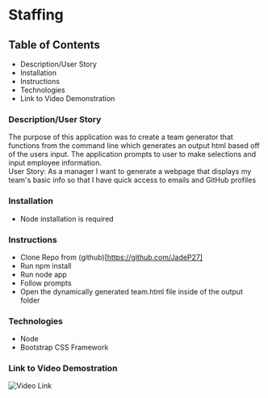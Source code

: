 # Staffing

## Table of Contents
- Description/User Story
- Installation
- Instructions
- Technologies
- Link to Video Demonstration

### Description/User Story
The purpose of this application was to create a team generator that functions from the command line which generates an output html based off of the users input.  The application prompts to user to make selections and input employee information.  
User Story:
As a manager
I want to generate a webpage that displays my team's basic info
so that I have quick access to emails and GitHub profiles

### Installation
- Node installation is required

### Instructions
- Clone Repo from (github)[https://github.com/JadeP27]
- Run npm install
- Run node app
- Follow prompts
- Open the dynamically generated team.html file inside of the output folder

### Technologies
- Node
- Bootstrap CSS Framework

### Link to Video Demostration
![Video Link](https://drive.google.com/file/d/1FNPdk30VnrnaTIcMCnvwrpIGpbLIpQ96/view?usp=sharing?raw=true "Staffing Video")
